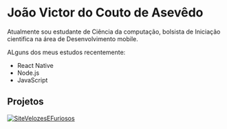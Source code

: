 # João Victor do Couto de Asevêdo

Atualmente sou estudante de Ciência da computação, bolsista de Iniciação cientifica na área de Desenvolvimento mobile.

ALguns dos meus estudos recentemente:
- React Native 
- Node.js
- JavaScript


## Projetos

[![SiteVelozesEFuriosos](https://media-exp1.licdn.com/dms/image/C4D22AQGR3lik9JViFg/feedshare-shrink_2048_1536/0/1665948759084?e=1671062400&v=beta&t=hEslcvTZlNFhOyAUVnhnwHebmyXBf5mBXkAYAg002l8)](https://velozes-furiosos.herokuapp.com/)
